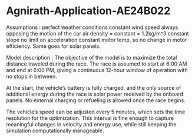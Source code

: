 # Agnirath-Application-AE24B022

Assumptions :
perfect weather conditions
constant wind speed always opposing the motion of the car
air density = constant = 1.2kg/m^3
constant slope
no limit on acceleration
constant motor temp, so no change in motor efficiency. Same goes for solar panels.

Model description :
The objective of the model is to maximize the total distance traveled during the race. The race is assumed to start at 6:00 AM and end at 6:00 PM, giving a continuous 12-hour window of operation with no stops in between.

At the start, the vehicle’s battery is fully charged, and the only source of additional energy during the race is solar power received by the onboard panels. No external charging or refueling is allowed once the race begins.

The vehicle’s speed can be adjusted every 5 minutes, which sets the time resolution for the optimization. This interval is fine enough to capture meaningful changes in velocity and energy use, while still keeping the simulation computationally manageable.
